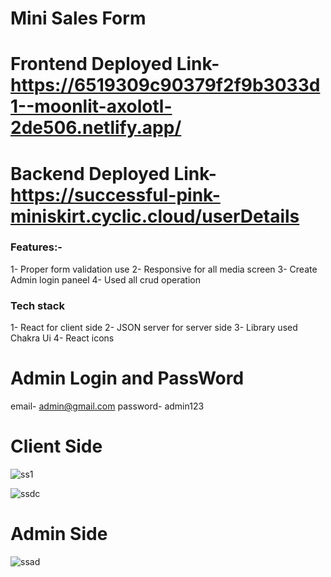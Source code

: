 # Mini Sales Form
# Frontend Deployed Link- https://6519309c90379f2f9b3033d1--moonlit-axolotl-2de506.netlify.app/
# Backend Deployed Link- https://successful-pink-miniskirt.cyclic.cloud/userDetails

### Features:-

1- Proper form validation use
2- Responsive for all media screen
3- Create Admin login paneel
4- Used all crud operation

### Tech stack
1- React for client side
2- JSON server for server side
3- Library used Chakra Ui
4- React icons

# Admin Login and PassWord

email- admin@gmail.com
password- admin123

# Client Side
![ss1](https://github.com/preetuuppp/newForm/assets/112836053/d239489b-e61c-46a2-b0f4-87ae29b28437)

![ssdc](https://github.com/preetuuppp/newForm/assets/112836053/861698e8-52fc-438e-8fb3-274f3fc6bd1a)


# Admin Side



![ssad](https://github.com/preetuuppp/newForm/assets/112836053/f293f734-3cce-40d3-b4d3-e99c6d7cd8e1)






